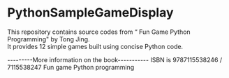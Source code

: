 # PythonSampleGameDisplay
  This repository contains source codes from “ Fun Game Python Programming" by Tong Jing.\
  It provides 12 simple games built using concise Python code.
  
---------More information on the book-----------
ISBN is 9787115538246 / 7115538247
Fun game Python programming
  
  
  
